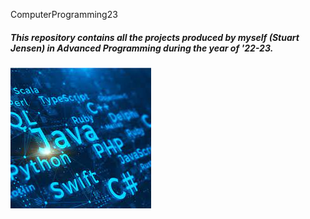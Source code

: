  ComputerProgramming23
##### This repository contains all the projects produced by myself (Stuart Jensen) in Advanced Programming during the year of '22-23.
![Coding](https://github.com/CoDeR1206/ComputerProgramming23/blob/main/images/coding.jpeg)
